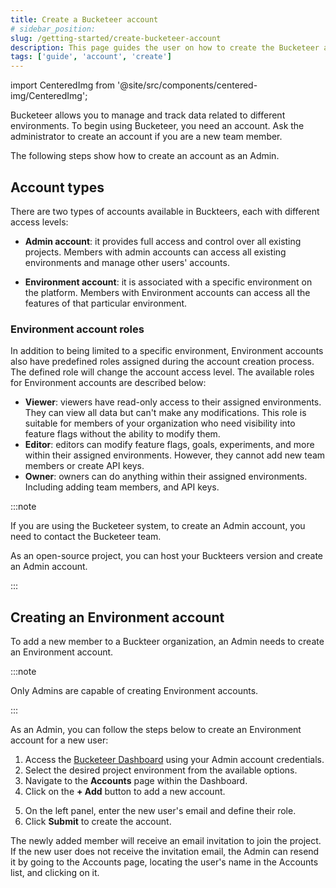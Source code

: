 ```yaml
---
title: Create a Bucketeer account
# sidebar_position:
slug: /getting-started/create-bucketeer-account
description: This page guides the user on how to create the Bucketeer account.
tags: ['guide', 'account', 'create']
---
```


import CenteredImg from '@site/src/components/centered-img/CenteredImg';

Bucketeer allows you to manage and track data related to different environments. To begin using Bucketeer, you need an account. Ask the administrator to create an account if you are a new team member.

The following steps show how to create an account as an Admin.

## Account types

There are two types of accounts available in Buckteers, each with different access levels:

- **Admin account**: it provides full access and control over all existing projects. Members with admin accounts can access all existing environments and manage other users' accounts.

- **Environment account**: it is associated with a specific environment on the platform. Members with Environment accounts can access all the features of that particular environment.

### Environment account roles

In addition to being limited to a specific environment, Environment accounts also have predefined roles assigned during the account creation process. The defined role will change the account access level. The available roles for Environment accounts are described below:

- **Viewer**: viewers have read-only access to their assigned environments. They can view all data but can't make any modifications. This role is suitable for members of your organization who need visibility into feature flags without the ability to modify them.
- **Editor**: editors can modify feature flags, goals, experiments, and more within their assigned environments. However, they cannot add new team members or create API keys.
- **Owner**: owners can do anything within their assigned environments. Including adding team members, and API keys.

:::note

If you are using the Bucketeer system, to create an Admin account, you need to contact the Bucketeer team.

As an open-source project, you can host your Buckteers version and create an Admin account.

:::

## Creating an Environment account

To add a new member to a Buckteer organization, an Admin needs to create an Environment account.

:::note

Only Admins are capable of creating Environment accounts.

:::

As an Admin, you can follow the steps below to create an Environment account for a new user:

1. Access the [Bucketeer Dashboard](https://dev.bucketeer.jp/) using your Admin account credentials.
2. Select the desired project environment from the available options.
3. Navigate to the **Accounts** page within the Dashboard.
4. Click on the **+ Add** button to add a new account.

<CenteredImg
  imgURL='img/getting-started/create-bucketeer-account-1.png'
  alt='Account dashboard tab'
  wSize='100%'
/>

5. On the left panel, enter the new user's email and define their role.
6. Click **Submit** to create the account.

<CenteredImg 
  imgURL='img/getting-started/create-bucketeer-account-2.png'
  wSize='400px'
  alt='Create an account'
  borderWidth='1px'/>

The newly added member will receive an email invitation to join the project. If the new user does not receive the invitation email, the Admin can resend it by going to the Accounts page, locating the user's name in the Accounts list, and clicking on it.
